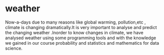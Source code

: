 # weather

Now-a-days due to many reasons like global warming, pollution,etc , climate is changing dramatically.It is very important to analyse and predict the changing weather .Inorder to know changes in climate, we have analysed weather using some programming tools and with the knowledge we gained in our course probability and statistics and mathematics for data science.
